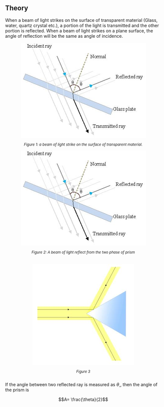 ## Theory

When a beam of light strikes on the surface of transparent material (Glass, water, quartz crystal etc.), a portion of the light is transmitted and the other portion is reflected. When a beam of light strikes on a plane surface, the angle of reflection will be the same as angle of incidence.


<div style="display: block; margin-left: auto; margin-right: auto; text-align: center; width: fit-content;">
<img src="./images/figure1.jpg" alt="Figure 1" style="max-width: 600px; height: auto;">
<p style="text-align: center; font-size: smaller; font-style: italic;">Figure 1: a beam of light strike on the surface of transparent material.</p>
</div>



<div style="display: flex; justify-content: center; gap: 20px; flex-wrap: wrap; text-align: center;">
<div style="max-width: 600px;">
<img src="./images/figure1.jpg" alt="Figure 1" style="width: 100%; height: auto;">
<p style="font-size: smaller; font-style: italic;">Figure 2: A beam of light reflect from the two phase of prism</p>
</div>
<div style="max-width: 600px;">
<img src="./images/figure2.jpg" alt="Figure 2" style="width: 100%; height: auto;">
<p style="font-size: smaller; font-style: italic;">Figure 3</p>
</div>
</div>


If the angle between two reflected ray is measured as $\theta$¸, then the angle of the prism is 

$$A= \frac{\theta}{2}$$
